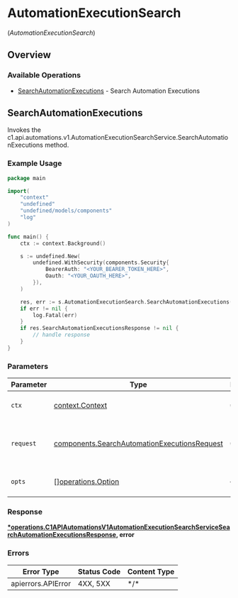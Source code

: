 # AutomationExecutionSearch
(*AutomationExecutionSearch*)

## Overview

### Available Operations

* [SearchAutomationExecutions](#searchautomationexecutions) - Search Automation Executions

## SearchAutomationExecutions

Invokes the c1.api.automations.v1.AutomationExecutionSearchService.SearchAutomationExecutions method.

### Example Usage

<!-- UsageSnippet language="go" operationID="c1.api.automations.v1.AutomationExecutionSearchService.SearchAutomationExecutions" method="post" path="/api/v1/automation_executions/search" -->
```go
package main

import(
	"context"
	"undefined"
	"undefined/models/components"
	"log"
)

func main() {
    ctx := context.Background()

    s := undefined.New(
        undefined.WithSecurity(components.Security{
            BearerAuth: "<YOUR_BEARER_TOKEN_HERE>",
            Oauth: "<YOUR_OAUTH_HERE>",
        }),
    )

    res, err := s.AutomationExecutionSearch.SearchAutomationExecutions(ctx, nil)
    if err != nil {
        log.Fatal(err)
    }
    if res.SearchAutomationExecutionsResponse != nil {
        // handle response
    }
}
```

### Parameters

| Parameter                                                                                                    | Type                                                                                                         | Required                                                                                                     | Description                                                                                                  |
| ------------------------------------------------------------------------------------------------------------ | ------------------------------------------------------------------------------------------------------------ | ------------------------------------------------------------------------------------------------------------ | ------------------------------------------------------------------------------------------------------------ |
| `ctx`                                                                                                        | [context.Context](https://pkg.go.dev/context#Context)                                                        | :heavy_check_mark:                                                                                           | The context to use for the request.                                                                          |
| `request`                                                                                                    | [components.SearchAutomationExecutionsRequest](../../models/components/searchautomationexecutionsrequest.md) | :heavy_check_mark:                                                                                           | The request object to use for the request.                                                                   |
| `opts`                                                                                                       | [][operations.Option](../../models/operations/option.md)                                                     | :heavy_minus_sign:                                                                                           | The options for this request.                                                                                |

### Response

**[*operations.C1APIAutomationsV1AutomationExecutionSearchServiceSearchAutomationExecutionsResponse](../../models/operations/c1apiautomationsv1automationexecutionsearchservicesearchautomationexecutionsresponse.md), error**

### Errors

| Error Type         | Status Code        | Content Type       |
| ------------------ | ------------------ | ------------------ |
| apierrors.APIError | 4XX, 5XX           | \*/\*              |